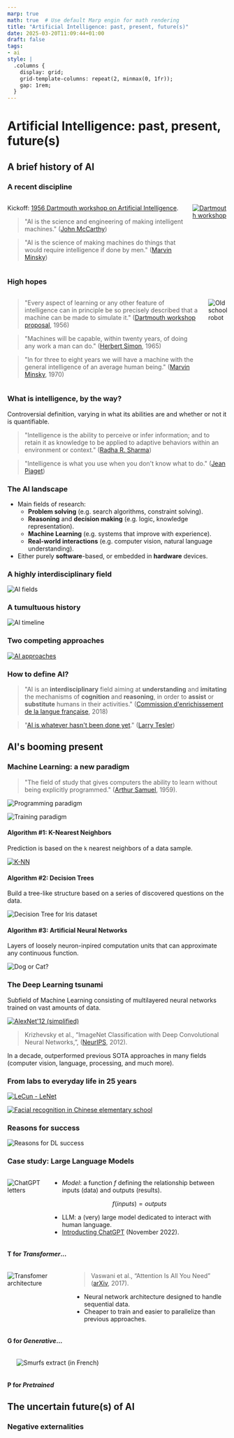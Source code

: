```yaml
---
marp: true
math: true  # Use default Marp engin for math rendering
title: "Artificial Intelligence: past, present, future(s)"
date: 2025-03-20T11:09:44+01:00
draft: false
tags:
- ai
style: |
  .columns {
    display: grid;
    grid-template-columns: repeat(2, minmax(0, 1fr));
    gap: 1rem;
  }
---
```


<!-- Apply header and footer to first slide only -->
<!-- _header: "[![ENSC logo](../../../static/images/ENSC_2022.jpg)](https://ensc.bordeaux-inp.fr)" -->
<!-- _footer: "[Baptiste Pesquet](https://www.bpesquet.fr)" -->
<!-- headingDivider: 5 -->

# Artificial Intelligence: past, present, future(s)

<!-- Show pagination, starting with second slide -->
<!-- paginate: true -->

## A brief history of AI

### A recent discipline

<div class="columns">
<div>

Kickoff: [1956 Dartmouth workshop on Artificial Intelligence](https://en.wikipedia.org/wiki/Dartmouth_workshop).

> "AI is the science and engineering of making intelligent machines." ([John McCarthy](<https://en.wikipedia.org/wiki/John_McCarthy_(computer_scientist)>))

> "AI is the science of making machines do things that would require intelligence if done by men." ([Marvin Minsky](https://en.wikipedia.org/wiki/Marvin_Minsky))

</div>
<div>

[![Dartmouth workshop](images/dartmouth_workshop.jpg)](https://spectrum.ieee.org/dartmouth-ai-workshop)

</div>
</div>

### High hopes

<div class="columns">
<div>

> "Every aspect of learning or any other feature of intelligence can in principle be so precisely described that a machine can be made to simulate it." ([Dartmouth workshop proposal](http://jmc.stanford.edu/articles/dartmouth/dartmouth.pdf), 1956)

> "Machines will be capable, within twenty years, of doing any work a man can do." ([Herbert Simon](https://en.wikipedia.org/wiki/Herbert_A._Simon), 1965)

> "In for three to eight years we will have a machine with the general intelligence of an average human being." ([Marvin Minsky](https://en.wikipedia.org/wiki/Marvin_Minsky), 1970)

</div>
<div>

![Old school robot](images/old_school_robot.png)

</div>
</div>

### What is intelligence, by the way?

Controversial definition, varying in what its abilities are and whether or not it is quantifiable.

> "Intelligence is the ability to perceive or infer information; and to retain it as knowledge to be applied to adaptive behaviors within an environment or context." ([Radha R. Sharma](https://journals.sagepub.com/doi/10.1177/097226290801200108))

> "Intelligence is what you use when you don't know what to do." ([Jean Piaget](https://en.wikipedia.org/wiki/Jean_Piaget))

### The AI landscape

- Main fields of research:
  - **Problem solving** (e.g. search algorithms, constraint solving).
  - **Reasoning** and **decision making** (e.g. logic, knowledge representation).
  - **Machine Learning** (e.g. systems that improve with experience).
  - **Real-world interactions** (e.g. computer vision, natural language understanding).
- Either purely **software**-based, or embedded in **hardware** devices.

### A highly interdisciplinary field

![AI fields](images/ai_fields.png)

### A tumultuous history

![AI timeline](images/ai_timeline.png)

### Two competing approaches

[![AI approaches](images/ai_approaches.png)](https://shs.cairn.info/revue-reseaux-2018-5-page-173?lang=fr)

### How to define AI?

> "AI is an **interdisciplinary** field aiming at **understanding** and **imitating** the mechanisms of **cognition** and **reasoning**, in order to **assist** or **substitute** humans in their activities." ([Commission d'enrichissement de la langue française](https://fr.wikipedia.org/wiki/Commission_d%27enrichissement_de_la_langue_fran%C3%A7aise), 2018)

> "[AI is whatever hasn't been done yet](https://en.wikipedia.org/wiki/AI_effect)." ([Larry Tesler](https://en.wikipedia.org/wiki/Larry_Tesler))

## AI's booming present

### Machine Learning: a new paradigm

> "The field of study that gives computers the ability to learn without being explicitly programmed." ([Arthur Samuel](https://en.wikipedia.org/wiki/Arthur_Samuel_(computer_scientist)), 1959).

![Programming paradigm](images/programming_paradigm.png)

![Training paradigm](images/training_paradigm.png)

#### Algorithm #1: K-Nearest Neighbors

Prediction is based on the `k` nearest neighbors of a data sample.

[![K-NN](images/knn.png)](https://en.wikipedia.org/wiki/K-nearest_neighbors_algorithm)

#### Algorithm #2: Decision Trees

Build a tree-like structure based on a series of discovered questions on the data.

![Decision Tree for Iris dataset](images/dt_iris.png)

#### Algorithm #3: Artificial Neural Networks

Layers of loosely neuron-inpired computation units that can approximate any continuous function.

![Dog or Cat?](images/neural_net.gif)

### The Deep Learning tsunami

Subfield of Machine Learning consisting of multilayered neural networks trained on vast amounts of data.

[![AlexNet'12 (simplified)](images/alexnet.png)](https://papers.nips.cc/paper/4824-imagenet-classification-with-deep-convolutional-neural-networks.pdf)

> Krizhevsky et al., “ImageNet Classification with Deep Convolutional Neural Networks,”, ([NeurIPS](https://papers.nips.cc/paper_files/paper/2012/hash/c399862d3b9d6b76c8436e924a68c45b-Abstract.html), 2012).

In a decade,  outperformed previous SOTA approaches in many fields (computer vision, language, processing, and much more).

### From labs to everyday life in 25 years

[![LeCun - LeNet](images/lecun_lenet.gif)](http://yann.lecun.com/exdb/lenet/)

[![Facial recognition in Chinese elementary school](images/china_school_facial_reco.gif)](https://twitter.com/mbrennanchina/status/1203687857849716736)

### Reasons for success

![Reasons for DL success](images/dl_reasons_for_success.png)

### Case study: Large Language Models

<div class="columns">
<div>

![ChatGPT letters](images/chat_gpt.png)

</div>
<div>

- *Model*: a function $f$ defining the relationship between inputs (data) and outputs (results).

$$f(inputs) = outputs$$

- LLM: a (very) large model dedicated to interact with human language.
- [Introducting ChatGPT](https://openai.com/index/chatgpt/) (November 2022).

</div>
</div>

#### T for *Transformer*...

<div class="columns">
<div>

![Transfomer architecture](images/transformer.png)

</div>
<div>

> Vaswani et al., “Attention Is All You Need” ([arXiv](http://arxiv.org/abs/1706.03762), 2017).

- Neural network architecture designed to handle sequential data.
- Cheaper to train and easier to parallelize than previous approaches.

</div>
</div>

#### G for *Generative*...

<div class="columns">
<div>

</div>
<div>

![Smurfs extract (in French)](images/smurfs.png)

</div>
</div>

#### P for *Pretrained*

## The uncertain future(s) of AI

### Negative externalities
